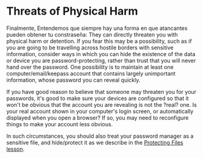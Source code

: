 [Title]: # (Amenazas a la seguridad física)
[Order]: # (10)

# Threats of Physical Harm

Finalmente, Entendemos que siempre hay una forma en que atancantes pueden obtener tu constraseña: They can directly threaten you with physical harm or detention. If you fear this may be a possibility, such as if you are going to be travelling across hostile borders with sensitive information, consider ways in which you can hide the existence of the data or device you are password-protecting, rather than trust that you will never hand over the password. One possibility is to maintain at least one computer/email/keepass account that contains largely unimportant information, whose password you can reveal quickly.

If you have good reason to believe that someone may threaten you for your passwords, it's good to make sure your devices are configured so that it won't be obvious that the account you are revealing is not the ?real? one. Is your real account shown in your computer's login screen, or automatically displayed when you open a browser? If so, you may need to reconfigure things to make your account less obvious.

In such circumstances, you should also treat your password manager as a sensitive file, and hide/protect it as we describe in the [Protecting Files lesson](umbrella://lesson/protecting-files).